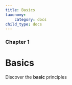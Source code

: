 ```yaml
---
title: Basics
taxonomy:
    category: docs
child_type: docs
---
```


### Chapter 1

# Basics

Discover the **basic** principles
